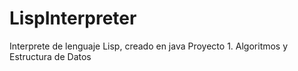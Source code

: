# LispInterpreter
Interprete de lenguaje Lisp, creado en java 
Proyecto 1. Algoritmos y Estructura de Datos
